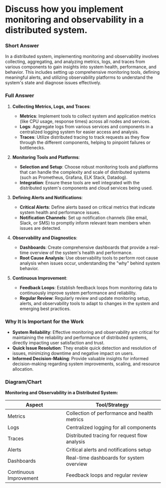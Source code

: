 # Discuss how you implement monitoring and observability in a distributed system.

### Short Answer
In a distributed system, implementing monitoring and observability involves collecting, aggregating, and analyzing metrics, logs, and traces from various components to gain insights into system health, performance, and behavior. This includes setting up comprehensive monitoring tools, defining meaningful alerts, and utilizing observability platforms to understand the system's state and diagnose issues effectively.

### Full Answer
1. **Collecting Metrics, Logs, and Traces**:
    - **Metrics**: Implement tools to collect system and application metrics (like CPU usage, response times) across all nodes and services.
    - **Logs**: Aggregate logs from various services and components in a centralized logging system for easier access and analysis.
    - **Traces**: Utilize distributed tracing to track requests as they flow through the different components, helping to pinpoint failures or bottlenecks.

2. **Monitoring Tools and Platforms**:
    - **Selection and Setup**: Choose robust monitoring tools and platforms that can handle the complexity and scale of distributed systems (such as Prometheus, Grafana, ELK Stack, Datadog).
    - **Integration**: Ensure these tools are well integrated with the distributed system's components and cloud services being used.

3. **Defining Alerts and Notifications**:
    - **Critical Alerts**: Define alerts based on critical metrics that indicate system health and performance issues.
    - **Notification Channels**: Set up notification channels (like email, Slack, or SMS) to promptly inform relevant team members when issues are detected.

4. **Observability and Diagnostics**:
    - **Dashboards**: Create comprehensive dashboards that provide a real-time overview of the system's health and performance.
    - **Root Cause Analysis**: Use observability tools to perform root cause analysis when issues occur, understanding the "why" behind system behavior.

5. **Continuous Improvement**:
    - **Feedback Loops**: Establish feedback loops from monitoring data to continuously improve system performance and reliability.
    - **Regular Review**: Regularly review and update monitoring setup, alerts, and observability tools to adapt to changes in the system and emerging best practices.

### Why It Is Important for the Work
- **System Reliability**: Effective monitoring and observability are critical for maintaining the reliability and performance of distributed systems, directly impacting user satisfaction and trust.
- **Quick Issue Resolution**: They enable quick detection and resolution of issues, minimizing downtime and negative impact on users.
- **Informed Decision-Making**: Provide valuable insights for informed decision-making regarding system improvements, scaling, and resource allocation.

### Diagram/Chart
**Monitoring and Observability in a Distributed System:**

| Aspect          | Tool/Strategy                              |
|-----------------|--------------------------------------------|
| Metrics         | Collection of performance and health metrics |
| Logs            | Centralized logging for all components     |
| Traces          | Distributed tracing for request flow analysis |
| Alerts          | Critical alerts and notifications setup    |
| Dashboards      | Real-time dashboards for system overview   |
| Continuous Improvement | Feedback loops and regular review    |